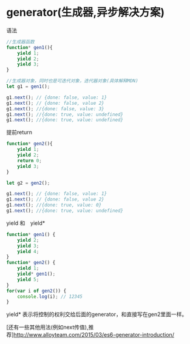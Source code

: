 # generator(生成器,异步解决方案)

语法

````javascript
//生成器函数
function* gen1(){
    yield 1;
    yield 2;
    yield 3;
}

//生成器对象，同时也是可迭代对象，迭代器对象(具体解释MDN)
let g1 = gen1();

g1.next(); // {done: false, value: 1}
g1.next(); // {done: false, value 2}
g1.next(); //{done: false, value: 3}
g1.next(); //{done: true, value: undefined}
g1.next(); //{done: true, value: undefined}
````

提前return

````javascript
function* gen2(){
    yield 1;
    yield 2;
    return 0;
    yield 3;
}

let g2 = gen2();

g1.next(); // {done: false, value: 1}
g1.next(); // {done: false, value 2}
g1.next(); //{done: true, value: 0}
g1.next(); //{done: true, value: undefined}
````

yield 和　yield*

````javascript
function* gen1() {
    yield 2;
    yield 3;
    yield 4;
}
function* gen2() {
    yield 1;
    yield* gen1();
    yield 5;
}
for(var i of gen2()) {
    console.log(i); // 12345
}
````

yield* 表示将控制的权利交给后面的generator，和直接写在gen2里面一样。

[还有一些其他用法(例如next传值),推荐]http://www.alloyteam.com/2015/03/es6-generator-introduction/

